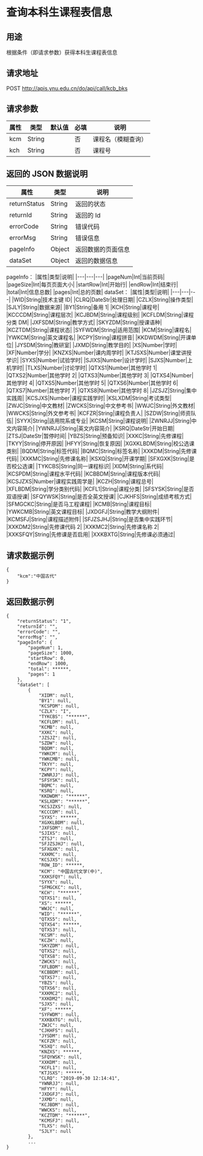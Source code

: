 # 查询本科生课程表信息

## 用途

根据条件（即请求参数）获得本科生课程表信息

## 请求地址

POST http://apis.ynu.edu.cn/do/api/call/kcb_bks

## 请求参数

| 属性  | 类型   | 默认值 | 必填 | 说明                                                                |
| ----- | ------ | ------ | ---- | ------------------------------------------------------------------- |
|kcm|String||否|课程名（模糊查询）|
|kch|String||否|课程号|

## 返回的 JSON 数据说明

| 属性         | 类型   | 说明               |
| ------------ | ------ | ------------------ |
| returnStatus | String | 返回的状态         |
| returnId     | String | 返回的 Id          |
| errorCode    | String | 错误代码           |
| errorMsg     | String | 错误信息           |
| pageInfo     | Object | 返回数据的页面信息 |
| dataSet      | Object | 返回的数据信息     |

pageInfo：
|属性|类型|说明|
|---|---|---|
|pageNum|Int|当前页码|
|pageSize|Int|每页页面大小|
|startRow|Int|开始行|
|endRow|Int|结束行|
|total|Int|信息总数|
|pages|Int|总的页数|
dataSet：
|属性|类型|说明|
|---|---|---|
|WID|String|技术主键 ID|
|CLRQ|DateStr|处理日期|
|CZLX|String|操作类型|
|SJLY|String|数据来源|
|BY1|String|备用 1|
|KCH|String|课程号|
|KCCCDM|String|课程层次|
|KCJBDM|String|课程级别|
|KCFLDM|String|课程分类 DM|
|JXFSDM|String|教学方式|
|SKYZDM|String|授课语种|
|KCZTDM|String|课程状态|
|SYFWDM|String|适用范围|
|KCM|String|课程名|
|YWKCM|String|英文课程名|
|KCPY|String|课程拼音|
|KKDWDM|String|开课单位|
|JYSDM|String|教研室|
|JXMD|String|教学目的|
|XS|Number|学时|
|XF|Number|学分|
|KNZXS|Number|课内周学时|
|KTJSXS|Number|课堂讲授学识|
|SYXS|Number|试验学时|
|SJIXS|Number|设计学时|
|SJXS|Number|上机学时|
|TLXS|Number|讨论学时|
|QTXS1|Number|其他学时 1|
|QTXS2|Number|其他学时 2|
|QTXS3|Number|其他学时 3|
|QTXS4|Number|其他学时 4|
|QTXS5|Number|其他学时 5|
|QTXS6|Number|其他学时 6|
|QTXS7|Number|其他学时 7|
|QTXS8|Number|其他学时 8|
|JZSJZ|String|集中实践周|
|KCSJXS|Number|课程实践学时|
|KSLXDM|String|考试类型|
|ZWJC|String|中文教材|
|ZWCKS|String|中文参考书|
|WWJC|String|外文教材|
|WWCKS|String|外文参考书|
|KCFZR|String|课程负责人|
|SZDW|String|师资队伍|
|SYYX|String|适用院系或专业|
|KCSM|String|课程说明|
|ZWNRJJ|String|中文内容简介|
|YWNRJJ|String|英文内容简介|
|KSRQ|DateStr|开始日期|
|ZTSJ|DateStr|暂停时间|
|YBZS|String|预备知识|
|XXKC|String|先修课程|
|TKYY|String|停开原因|
|HFYY|String|恢复原因|
|XGXKLBDM|String|校公选课类别|
|BQDM|String|标签代码|
|BQMC|String|标签名称|
|XXKDM|String|先修课代码|
|XXKMC|String|先修课名称|
|KSXQ|String|开课学期|
|SFXGXK|String|是否校公选课|
|TYKCBS|String|同一课程标识|
|XIDM|String|系代码|
|KCSPDM|String|课程水平代码|
|KCBBDM|String|课程版本代码|
|KCSJZXS|Number|课程实践周学是|
|KCZH|String|课程总号|
|XFLBDM|String|学分类别代码|
|KCFL1|String|课程分类|
|SFSYSK|String|是否双语授课|
|SFQYWSK|String|是否全英文授课|
|CJKHFS|String|成绩考核方式|
|SFMGCKC|String|是否马工程课程|
|KCMB|String|课程目标|
|YWKCMB|String|英文课程目标|
|JXDGFJ|String|教学大纲附件|
|KCMSFJ|String|课程描述附件|
|SFJZSJHJ|String|是否集中实践环节|
|XXKDM2|String|先修课代码 2|
|XXKMC2|String|先修课名称 2|
|XXKSFQY|String|先修课是否启用|
|XXKBXTG|String|先修课必须通过|

## 请求数据示例

```
{
	"kcm":"中国古代"
}
```

## 返回数据示例

```
{
    "returnStatus": "1",
    "returnId": "",
    "errorCode": "",
    "errorMsg": "",
    "pageInfo": {
        "pageNum": 1,
        "pageSize": 1000,
        "startRow": 0,
        "endRow": 1000,
        "total": ******,
        "pages": 1
    },
    "dataSet": [
        {
            "XIDM": null,
            "BY1": null,
            "KCSPDM": null,
            "CZLX": "I",
            "TYKCBS": "******",
            "KCFLDM": null,
            "KCMB": null,
            "XXKC": null,
            "JZSJZ": null,
            "SZDW": null,
            "BQDM": null,
            "YWKCM": null,
            "YWKCMB": null,
            "TKYY": null,
            "KCPY": null,
            "ZWNRJJ": null,
            "SFSYSK": null,
            "BQMC": null,
            "KSRQ": null,
            "KKDWDM": "******",
            "KSLXDM": "******",
            "KCSJZXS": null,
            "KCCCDM": null,
            "SYXS": ******,
            "XGXKLBDM": null,
            "JXFSDM": null,
            "SJIXS": null,
            "ZTSJ": null,
            "SFJZSJHJ": null,
            "SFXGXK": null,
            "XXKMC": null,
            "KCSJXS": null,
            "ROW_ID": ******,
            "KCM": "中国古代文学(中)",
            "XXKSFQY": null,
            "SYYX": null,
            "SFMGCKC": null,
            "KCH": "******",
            "QTXS1": null,
            "XS": ******,
            "WWJC": null,
            "WID": "******",
            "QTXS5": null,
            "QTXS4": ******,
            "QTXS3": null,
            "KCSM": null,
            "KCZH": null,
            "SKYZDM": null,
            "QTXS2": null,
            "QTXS8": null,
            "ZWCKS": null,
            "XFLBDM": null,
            "KCBBDM": null,
            "QTXS7": null,
            "YBZS": null,
            "QTXS6": null,
            "XXKMC2": null,
            "XXKDM2": null,
            "SJXS": null,
            "XF": ******,
            "SYFWDM": null,
            "XXKBXTG": null,
            "ZWJC": null,
            "CJKHFS": null,
            "JYSDM": null,
            "KCFZR": null,
            "KSXQ": null,
            "KNZXS": ******,
            "SFQYWSK": null,
            "XXKDM": null,
            "KCFL1": null,
            "KTJSXS": ******,
            "CLRQ": "2019-09-30 12:14:41",
            "YWNRJJ": null,
            "HFYY": null,
            "JXDGFJ": null,
            "JXMD": null,
            "KCJBDM": null,
            "WWCKS": null,
            "KCZTDM": "******",
            "KCMSFJ": null,
            "TLXS": null,
            "SJLY": null
        },
        ...
}
```
